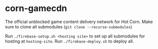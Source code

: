 # corn-gamecdn
The official unblocked game content delivery network for Hot Corn. Make sure to clone all submodules (`git clone --recurse-submodules`)

Run `./firebase-setup.sh <hosting site>` to set up all submodules for hosting at `hosting-site`. Run `./firebase-deploy.sh` to deploy all.
